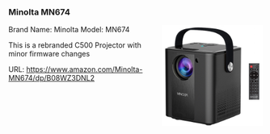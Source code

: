 


### Minolta MN674 ###

<img align="right" width="200" height="200" src="Minolta-MN674.jpg">

Brand Name: Minolta
Model: MN674

This is a rebranded C500 Projector with minor firmware changes

URL: https://www.amazon.com/Minolta-MN674/dp/B08WZ3DNL2


